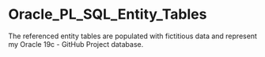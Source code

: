 # Oracle_PL_SQL_Entity_Tables

The referenced entity tables are populated with fictitious data and represent my Oracle 19c - GitHub Project database.
